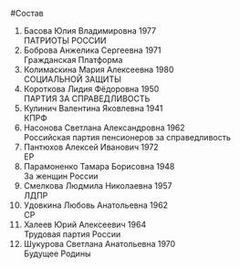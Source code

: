 #Состав
1. Басова Юлия Владимировна 1977   
    ПАТРИОТЫ РОССИИ
2. Боброва Анжелика Сергеевна 1971   
    Гражданская Платформа
3. Колимаскина Мария Алексеевна 1980   
    СОЦИАЛЬНОЙ ЗАЩИТЫ
4. Короткова Лидия Фёдоровна 1950   
    ПАРТИЯ ЗА СПРАВЕДЛИВОСТЬ
5. Кулинич Валентина Яковлевна 1941   
    КПРФ
6. Насонова Светлана Александровна 1962   
    Российская партия пенсионеров за справедливость
7. Пантюхов Алексей Иванович 1972   
    ЕР
8. Парамоненко Тамара Борисовна 1948   
    За женщин России
9. Смелкова Людмила Николаевна 1957   
    ЛДПР
10. Удовкина Любовь Анатольевна 1962   
    СР
11. Халеев Юрий Алексеевич 1964   
    Трудовая партия России
12. Шукурова Светлана Анатольевна 1970   
    Будущее Родины
